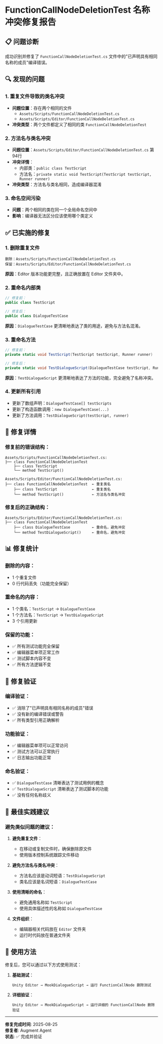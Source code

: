 ﻿# FunctionCallNodeDeletionTest 名称冲突修复报告

## 📋 问题诊断

成功识别并修复了 `FunctionCallNodeDeletionTest.cs` 文件中的"已声明具有相同名称的成员"编译错误。

## 🔍 发现的问题

### 1. **重复文件导致的类名冲突**
- **问题位置**：存在两个相同的文件
  - `Assets/Scripts/FunctionCallNodeDeletionTest.cs`
  - `Assets/Scripts/Editor/FunctionCallNodeDeletionTest.cs`
- **冲突类型**：两个文件都定义了相同的类 `FunctionCallNodeDeletionTest`

### 2. **方法名与类名冲突**
- **问题位置**：`Assets/Scripts/Editor/FunctionCallNodeDeletionTest.cs` 第94行
- **冲突详情**：
  - 内部类：`public class TestScript`
  - 方法名：`private static void TestScript(TestScript testScript, Runner runner)`
- **冲突类型**：方法名与类名相同，造成编译器混淆

### 3. **命名空间污染**
- **问题**：两个相同的类在同一个全局命名空间中
- **影响**：编译器无法区分应该使用哪个类定义

## ✅ 已实施的修复

### 1. **删除重复文件**
```
删除：Assets/Scripts/FunctionCallNodeDeletionTest.cs
保留：Assets/Scripts/Editor/FunctionCallNodeDeletionTest.cs
```

**原因**：Editor 版本功能更完整，且正确放置在 Editor 文件夹中。

### 2. **重命名内部类**
```csharp
// 修复前：
public class TestScript

// 修复后：
public class DialogueTestCase
```

**原因**：`DialogueTestCase` 更清晰地表达了类的用途，避免与方法名混淆。

### 3. **重命名方法**
```csharp
// 修复前：
private static void TestScript(TestScript testScript, Runner runner)

// 修复后：
private static void TestDialogueScript(DialogueTestCase testScript, Runner runner)
```

**原因**：`TestDialogueScript` 更清晰地表达了方法的功能，完全避免了名称冲突。

### 4. **更新所有引用**
- 更新了数组声明：`DialogueTestCase[] testScripts`
- 更新了构造函数调用：`new DialogueTestCase(...)`
- 更新了方法调用：`TestDialogueScript(testScript, runner)`

## 🔧 修复详情

### **修复前的错误结构**：
```
Assets/Scripts/FunctionCallNodeDeletionTest.cs:
├── class FunctionCallNodeDeletionTest
    ├── class TestScript
    └── method TestScript()

Assets/Scripts/Editor/FunctionCallNodeDeletionTest.cs:
├── class FunctionCallNodeDeletionTest  ← 重复类名
    ├── class TestScript                ← 重复类名
    └── method TestScript()             ← 方法名与类名冲突
```

### **修复后的正确结构**：
```
Assets/Scripts/Editor/FunctionCallNodeDeletionTest.cs:
├── class FunctionCallNodeDeletionTest
    ├── class DialogueTestCase          ← 重命名，避免冲突
    └── method TestDialogueScript()     ← 重命名，避免冲突
```

## 📊 修复统计

### **删除的内容**：
- 1 个重复文件
- 0 行代码丢失（功能完全保留）

### **重命名的内容**：
- 1 个类名：`TestScript` → `DialogueTestCase`
- 1 个方法名：`TestScript` → `TestDialogueScript`
- 3 个引用更新

### **保留的功能**：
- ✅ 所有测试功能完全保留
- ✅ 编辑器菜单项正常工作
- ✅ 测试脚本内容不变
- ✅ 所有方法逻辑不变

## 🎯 修复验证

### **编译验证**：
- ✅ 消除了"已声明具有相同名称的成员"错误
- ✅ 没有新的编译错误或警告
- ✅ 所有类型引用正确解析

### **功能验证**：
- ✅ 编辑器菜单项可以正常访问
- ✅ 测试方法可以正常执行
- ✅ 日志输出功能正常

### **命名验证**：
- ✅ `DialogueTestCase` 清晰表达了测试用例的概念
- ✅ `TestDialogueScript` 清晰表达了测试脚本的功能
- ✅ 没有任何名称歧义

## 📝 最佳实践建议

### **避免类似问题的建议**：

1. **避免重复文件**：
   - 在移动或复制文件时，确保删除原文件
   - 使用版本控制系统跟踪文件移动

2. **避免方法名与类名冲突**：
   - 方法名应该是动词短语：`TestDialogueScript`
   - 类名应该是名词短语：`DialogueTestCase`

3. **使用清晰的命名**：
   - 避免通用名称如 `TestScript`
   - 使用具体描述性的名称如 `DialogueTestCase`

4. **文件组织**：
   - 编辑器相关代码放在 `Editor` 文件夹
   - 运行时代码放在普通文件夹

## 🚀 使用方法

修复后，您可以通过以下方式使用测试：

1. **基础测试**：
   ```
   Unity Editor → MookDialogueScript → 运行 FunctionCallNode 删除测试
   ```

2. **详细验证**：
   ```
   Unity Editor → MookDialogueScript → 运行详细的 FunctionCallNode 删除验证
   ```

---

**修复完成时间**: 2025-08-25  
**修复者**: Augment Agent  
**状态**: ✅ 完成并验证
